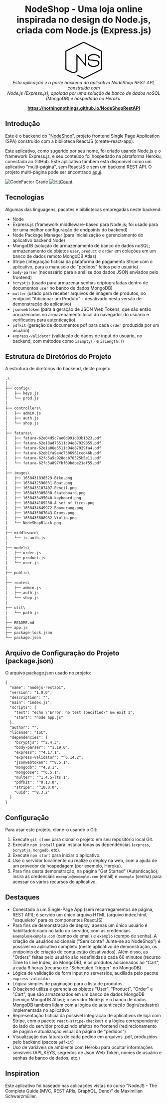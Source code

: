 <h1 align="center">NodeShop - Uma loja online inspirada no design do Node.js, criada com Node.js (Express.js)</h1>
<p align="center">
  <img src="images/NodeShopBlack.png" alt="NodeShop-logo" width="120px" height="120px"/>
  <br>
  <i>Esta aplicação é a parte backend do aplicativo NodeShop REST API, construída com 
    <br>Node.js (Express.js), apoiada por uma solução de banco de dados noSQL (MongoDB) e hospedada no Heroku.</i>
  <br>
</p>

<p align="center">
  <a href="https://nothingnothings.github.io/NodeShopRestAPI"><strong>https://nothingnothings.github.io/NodeShopRestAPI</strong></a>
  <br>
</p>




## Introdução

Este é o backend do ["NodeShop"](https://github.com/nothingnothings/NodeShopRestAPI), projeto frontend Single Page Application (SPA) construído com a biblioteca ReactJS (create-react-app).

Este aplicativo, como sugerido por seu nome, foi criado usando Node.js e o framework Express.js, e seu conteúdo foi hospedado na plataforma Heroku, conectada ao GitHub. Este aplicativo também está disponível como um aplicativo "multi-página", sem ReactJS e sem um backend REST API. O projeto multi-página pode ser encontrado [aqui](https://github.com/nothingnothings/NodeShopMultiPageApp).

![CodeFactor Grade](https://img.shields.io/codefactor/grade/github/nothingnothings/NodeShopRestAPIBackend/master?style=flat-square)
[![HitCount](https://hits.dwyl.com/nothingnothings/NodeShopRestAPIBackend.svg?style=flat-square)](http://hits.dwyl.com/nothingnothings/NodeShopRestAPIBackend)


 
## Tecnologias
 
Algumas das linguagens, pacotes e bibliotecas empregadas neste backend:
 
 - Node
 - Express.js (framework middleware-based para Node.js; foi usado para ter uma melhor configuração de endpoints do backend)
 - Node Package Manager (para inicialização e gerenciamento do aplicativo backend Node)
 - MongoDB (solução de armazenamento de banco de dados noSQL; armazenamento de objetos `user`, `product` e `order` em coleções em um banco de dados remoto MongoDB Atlas)
 - Stripe (integração fictícia da plataforma de pagamento Stripe com o aplicativo, para o manuseio de "pedidos" feitos pelo usuário)
 - `body-parser` (necessário para a análise dos dados JSON enviados pelo frontend)
 - `bcryptjs` (usado para armazenar senhas criptografadas dentro de documentos `user` no banco de dados MongoDB)
 - `multer` (usado para receber arquivos de imagem de produtos, no endpoint "Adicionar um Produto" - desativado nesta versão de demonstração do aplicativo)
 - `jsonwebtoken` (para a geração de JSON Web Tokens, que são então armazenados no armazenamento local do navegador do usuário e verificados para autenticação)
 - `pdfkit` (geração de documentos pdf para cada `order` produzida por um usuário)
 - `express-validator` (validação de dados de input do usuário, no backend, com métodos como `isEmpty()` e `isLength()`)
 
 
## Estrutura de Diretórios do Projeto

A estrutura de diretórios do backend, deste projeto:


```
.\
│
├── config\
│   ├── keys.js
│   └── prod.js
│
├── controllers\
│   ├── admin.js
│   ├── auth.js
│   └── shop.js
│
├── faturas\
│   ├── fatura-62e04d5c7ae0d991d83b1323.pdf
│   ├── fatura-62e18ad75511c94e87929855.pdf
│   ├── fatura-62e1a06e5511c94e87929fa4.pdf
│   ├── fatura-62eb1fa9e4c7306961ced46b.pdf
│   ├── fatura-62fc5a5c928dcb70525b5e11.pdf
│   └── fatura-62fc5a897fbf69bdbe21af55.pdf
│
├── images\
│   ├── 1658431838529-Bike.png
│   ├── 1658432590831-Boat.png
│   ├── 1658433107407-Pencil.png
│   ├── 1658433305838-Skateboard.png
│   ├── 1658433495040-keyboard.png
│   ├── 1658434189280-A set of tires.png
│   ├── 1658434649972-Boomerang.png
│   ├── 1658435067043-Drums.png
│   ├── 1658435608982-Violin.png
│   └── NodeShopBlack.png
│
├── middleware\
│   └── is-auth.js
│
├── models\
│   ├── order.js
│   ├── product.js
│   └── user.js
│
├── public\
│
├── routes\
│   ├── admin.js
│   ├── auth.js
│   └── shop.js
│
├── util\
│   └── path.js
│
├── README.md
├── app.js
├── package-lock.json
└── package.json
```


## Arquivo de Configuração do Projeto (package.json)

O arquivo package.json usado no projeto:

```
{
  "name": "nodejs-restapi",
  "version": "1.0.0",
  "description": "",
  "main": "index.js",
  "scripts": {
    "test": "echo \"Error: no test specified\" && exit 1",
    "start": "node app.js"
  },
  "author": "",
  "license": "ISC",
  "dependencies": {
    "bcryptjs": "^2.4.3",
    "body-parser": "^1.19.0",
    "express": "^4.17.1",
    "express-validator": "^6.14.2",
    "jsonwebtoken": "^8.5.1",
    "mongodb": "^4.8.1",
    "mongoose": "^6.5.1",
    "multer": "^1.4.5-lts.1",
    "pdfkit": "^0.13.0",
    "stripe": "^10.0.0",
    "uuid": "^8.3.2"
  }
}

```

## Configuração


Para usar este projeto, clone-o usando o Git:

1. Execute `git clone` para clonar o projeto em seu repositório local Git.
2. Execute `npm install` para instalar todas as dependências (`express`, `bcryptjs`, `mongodb`, etc).
3. Execute `npm start` para iniciar o aplicativo.
4. Use o servidor localmente ou realize o deploy na web, com a ajuda de um provedor de hospedagem (por exemplo, Heroku).
5. Para fins desta demonstração, na página "Get Started" (Autenticação), insira as credenciais `exemplo@exemplo.com` (email) e `exemplo` (senha) para acessar os vários recursos do aplicativo.


## Destaques

- Conectado a um Single-Page App (sem recarregamentos de página, REST API); é servido um único arquivo HTML (arquivo index.html, "esqueleto" para os componentes ReactJS)
- Para fins de demonstração de deploy, apenas um único usuário é habilitado/criado no lado do servidor, com as credenciais `exemplo@exemplo.com` (campo de email) e `exemplo` (campo de senha). A criação de usuários adicionais ("Sem conta? Junte-se ao NodeShop") é possível no aplicativo completo (neste aplicativo de demonstração, os endpoints de criação de conta estão desativados). Além disso, as "Orders" feitas pelo usuário são redefinidas a cada 60 minutos (recurso Time to Live Index, do MongoDB), e os produtos adicionados ao "Cart", a cada 8 horas (recurso de "Scheduled Trigger" do MongoDB)
- Lógica de validação de form input no serverside, auxiliada pelo pacote `express-validator`
- Lógica simples de paginação para a lista de produtos
- O backend utiliza e gerencia os objetos "User", "Product", "Order" e "Cart", que são armazenados em um banco de dados MongoDB (serviço MongoDB Atlas); o servidor Node.js e o banco de dados MongoDB também lidam com a lógica de autenticação (login/cadastro) implementada no aplicativo
- Representação fictícia da possível integração de aplicativos de loja com Stripe, com o pacote `react-stripe-checkout` e a lógica correspondente do lado do servidor produzindo efeitos no frontend (redirecionamento de página e atualização visual da página de "pedidos")
- Visualização das faturas de cada pedido em arquivos .pdf, produzidos pelo backend (pacote `pdfkit`)
- Uso de variáveis de ambiente com Heroku para ocultar informações sensíveis (API_KEYS, segredos de Json Web Token, nomes de usuário e senhas de banco de dados, etc.)


## Inspiration

Este aplicativo foi baseado nas aplicações vistas no curso "NodeJS - The Complete Guide (MVC, REST APIs, GraphQL, Deno)" de Maximilian Schwarzmüller.

